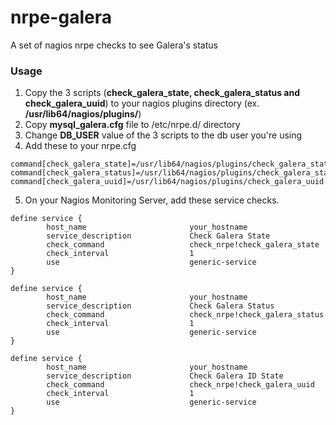 # nrpe-galera
A set of nagios nrpe checks to see Galera's status

### Usage

1. Copy the 3 scripts (**check_galera_state, check_galera_status and check_galera_uuid**) to your nagios plugins directory (ex. **/usr/lib64/nagios/plugins/**)
2. Copy **mysql_galera.cfg** file to /etc/nrpe.d/ directory
3. Change **DB_USER** value of the 3 scripts to the db user you're using
4. Add these to your nrpe.cfg
```
command[check_galera_state]=/usr/lib64/nagios/plugins/check_galera_state
command[check_galera_status]=/usr/lib64/nagios/plugins/check_galera_status
command[check_galera_uuid]=/usr/lib64/nagios/plugins/check_galera_uuid

```
5. On your Nagios Monitoring Server, add these service checks.
```
define service {
        host_name                       your_hostname
        service_description             Check Galera State
        check_command                   check_nrpe!check_galera_state
        check_interval                  1
        use                             generic-service
}

define service {
        host_name                       your_hostname
        service_description             Check Galera Status
        check_command                   check_nrpe!check_galera_status
        check_interval                  1
        use                             generic-service
}

define service {
        host_name                       your_hostname
        service_description             Check Galera ID State
        check_command                   check_nrpe!check_galera_uuid
        check_interval                  1
        use                             generic-service
}

```



